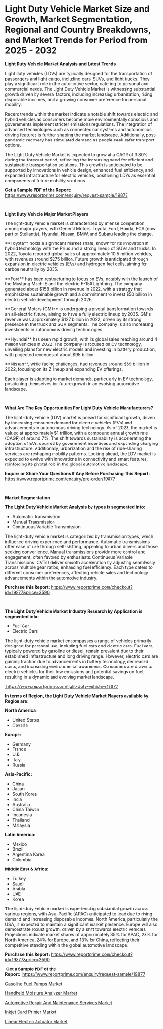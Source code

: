 <p><h1>Light Duty Vehicle Market Size and Growth, Market Segmentation, Regional and Country Breakdowns, and Market Trends for Period from 2025 -  2032</h1></p><p><strong>Light Duty Vehicle Market Analysis and Latest Trends</strong></p>
<p><p>Light duty vehicles (LDVs) are typically designed for the transportation of passengers and light cargo, including cars, SUVs, and light trucks. They play a significant role in the automotive sector, catering to personal and commercial needs. The Light Duty Vehicle Market is witnessing substantial growth driven by several factors, including increasing urbanization, rising disposable incomes, and a growing consumer preference for personal mobility.</p><p>Recent trends within the market indicate a notable shift towards electric and hybrid vehicles as consumers become more environmentally conscious and governments implement stricter emissions regulations. The integration of advanced technologies such as connected car systems and autonomous driving features is further shaping the market landscape. Additionally, post-pandemic recovery has stimulated demand as people seek safer transport options.</p><p>The Light Duty Vehicle Market is expected to grow at a CAGR of 3.80% during the forecast period, reflecting the increasing need for efficient and sustainable transportation solutions. This growth is anticipated to be supported by innovations in vehicle design, enhanced fuel efficiency, and expanded infrastructure for electric vehicles, positioning LDVs as essential components of future mobility solutions.</p></p>
<p><strong>Get a Sample PDF of the Report:&nbsp;</strong> <a href="https://www.reportprime.com/enquiry/request-sample/19877?utm_campaign=2263&utm_medium=2&utm_source=Github&utm_content=ia&utm_term=17032025&utm_id=light-duty-vehicle">https://www.reportprime.com/enquiry/request-sample/19877</a></p>
<p>&nbsp;</p>
<p><strong>Light Duty Vehicle Major Market Players</strong></p>
<p><p>The light-duty vehicle market is characterized by intense competition among major players, with General Motors, Toyota, Ford, Honda, FCA (now part of Stellantis), Hyundai, Nissan, BMW, and Subaru leading the charge. </p><p>**Toyota** holds a significant market share, known for its innovation in hybrid technology with the Prius and a strong lineup of SUVs and trucks. In 2022, Toyota reported global sales of approximately 10.5 million vehicles, with revenues around $275 billion. Future growth is anticipated through expansion in electric vehicles (EVs) and hydrogen fuel cells, aiming for carbon neutrality by 2035.</p><p>**Ford** has been restructuring to focus on EVs, notably with the launch of the Mustang Mach-E and the electric F-150 Lightning. The company generated about $158 billion in revenue in 2022, with a strategy that emphasizes sustainable growth and a commitment to invest $50 billion in electric vehicle development through 2026.</p><p>**General Motors (GM)** is undergoing a pivotal transformation towards an all-electric future, aiming to have a fully electric lineup by 2035. GM's revenue was approximately $127 billion in 2022, driven by its strong presence in the truck and SUV segments. The company is also increasing investments in autonomous driving technologies.</p><p>**Hyundai** has seen rapid growth, with its global sales reaching around 4 million vehicles in 2022. The company is focused on EV technology, unveiling plans for new electric models and investing in battery production, with projected revenues of about $95 billion.</p><p>**Nissan**, while facing challenges, had revenues around $69 billion in 2022, focusing on its Z lineup and expanding EV offerings. </p><p>Each player is adapting to market demands, particularly in EV technology, positioning themselves for future growth in an evolving automotive landscape.</p></p>
<p>&nbsp;</p>
<p><strong>What Are The Key Opportunities For Light Duty Vehicle Manufacturers?</strong></p>
<p><p>The light-duty vehicle (LDV) market is poised for significant growth, driven by increasing consumer demand for electric vehicles (EVs) and advancements in autonomous driving technology. As of 2023, the market is valued at approximately $1 trillion, with a compound annual growth rate (CAGR) of around 7%. The shift towards sustainability is accelerating the adoption of EVs, spurred by government incentives and expanding charging infrastructure. Additionally, urbanization and the rise of ride-sharing services are reshaping mobility patterns. Looking ahead, the LDV market is expected to evolve with innovations in connectivity and smart features, reinforcing its pivotal role in the global automotive landscape.</p></p>
<p><strong>Inquire or Share Your Questions If Any Before Purchasing This Report:</strong> <a href="https://www.reportprime.com/enquiry/pre-order/19877?utm_campaign=2263&utm_medium=2&utm_source=Github&utm_content=ia&utm_term=17032025&utm_id=light-duty-vehicle">https://www.reportprime.com/enquiry/pre-order/19877</a></p>
<p>&nbsp;</p>
<p><strong>Market Segmentation</strong></p>
<p><strong>The Light Duty Vehicle Market Analysis by types is segmented into:</strong></p>
<p><ul><li>Automatic Transmission</li><li>Manual Transmission</li><li>Continuous Variable Transmission</li></ul></p>
<p><p>The light-duty vehicle market is categorized by transmission types, which influence driving experience and performance. Automatic transmissions offer ease of use through self-shifting, appealing to urban drivers and those seeking convenience. Manual transmissions provide more control and engagement, often favored by enthusiasts. Continuous Variable Transmissions (CVTs) deliver smooth acceleration by adjusting seamlessly across multiple gear ratios, enhancing fuel efficiency. Each type caters to different consumer preferences, affecting vehicle sales and technology advancements within the automotive industry.</p></p>
<p><strong>Purchase this Report:&nbsp;</strong><a href="https://www.reportprime.com/checkout?id=19877&price=3590&utm_campaign=2263&utm_medium=2&utm_source=Github&utm_content=ia&utm_term=17032025&utm_id=light-duty-vehicle">https://www.reportprime.com/checkout?id=19877&price=3590</a></p>
<p>&nbsp;</p>
<p><strong>The Light Duty Vehicle Market Industry Research by Application is segmented into:</strong></p>
<p><ul><li>Fuel Car</li><li>Electric Cars</li></ul></p>
<p><p>The light-duty vehicle market encompasses a range of vehicles primarily designed for personal use, including fuel cars and electric cars. Fuel cars, typically powered by gasoline or diesel, remain prevalent due to their established infrastructure and long driving range. However, electric cars are gaining traction due to advancements in battery technology, decreased costs, and increasing environmental awareness. Consumers are drawn to electric vehicles for their low emissions and potential savings on fuel, resulting in a dynamic and evolving market landscape.</p></p>
<p><a href="https://www.reportprime.com/light-duty-vehicle-r19877?utm_campaign=2263&utm_medium=2&utm_source=Github&utm_content=ia&utm_term=17032025&utm_id=light-duty-vehicle">&nbsp;https://www.reportprime.com/light-duty-vehicle-r19877</a></p>
<p><strong>In terms of Region, the Light Duty Vehicle Market Players available by Region are:</strong></p>
<p>
    <p> <strong> North America: </strong>
        <ul>
            <li>United States</li>
            <li>Canada</li>
        </ul>
        </p> 
    <p> <strong> Europe: </strong>
        <ul>
            <li>Germany</li>
            <li>France</li>
            <li>U.K.</li>
            <li>Italy</li>
            <li>Russia</li>
        </ul>
        </p> 
    <p> <strong> Asia-Pacific: </strong>
        <ul>
            <li>China</li>
            <li>Japan</li>
            <li>South Korea</li>
            <li>India</li>
            <li>Australia</li>
            <li>China Taiwan</li>
            <li>Indonesia</li>
            <li>Thailand</li>
            <li>Malaysia</li>
        </ul>
        </p> 
    <p> <strong> Latin America: </strong>
        <ul>
            <li>Mexico</li>
            <li>Brazil</li>
            <li>Argentina Korea</li>
            <li>Colombia</li>
        </ul>
        </p> 
    <p> <strong> Middle East & Africa: </strong>
        <ul>
            <li>Turkey</li>
            <li>Saudi</li>
            <li>Arabia</li>
            <li>UAE</li>
            <li>Korea</li>
        </ul>
    </p>
    </p>
<p><p>The light-duty vehicle market is experiencing substantial growth across various regions, with Asia-Pacific (APAC) anticipated to lead due to rising demand and increasing disposable incomes. North America, particularly the USA, is expected to maintain a significant market presence. Europe will also demonstrate robust growth, driven by a shift towards electric vehicles. Projections indicate market shares of approximately 35% for APAC, 28% for North America, 24% for Europe, and 13% for China, reflecting their competitive standing within the global automotive landscape.</p></p>
<p><strong>Purchase this Report: </strong><a href="https://www.reportprime.com/checkout?id=19877&price=3590&utm_campaign=2263&utm_medium=2&utm_source=Github&utm_content=ia&utm_term=17032025&utm_id=light-duty-vehicle">https://www.reportprime.com/checkout?id=19877&price=3590</a></p>
<p>&nbsp;<strong>Get a Sample PDF of the Report:&nbsp;&nbsp;</strong><a href="https://www.reportprime.com/enquiry/request-sample/19877?utm_campaign=2263&utm_medium=2&utm_source=Github&utm_content=ia&utm_term=17032025&utm_id=light-duty-vehicle">https://www.reportprime.com/enquiry/request-sample/19877</a></p>
<p><strong></strong></p>
<p><p><a href="https://github.com/miehldobin1w/Market-Research-Report-List-1/blob/main/gasoline-fuel-pumps-market.md?utm_campaign=2263&utm_medium=2&utm_source=Github&utm_content=ia&utm_term=17032025&utm_id=light-duty-vehicle">Gasoline Fuel Pumps Market</a></p><p><a href="https://www.linkedin.com/pulse/handheld-moisture-analyzer-market-growth-2025-2032-pfl4e?utm_campaign=2263&utm_medium=2&utm_source=Github&utm_content=ia&utm_term=17032025&utm_id=light-duty-vehicle">Handheld Moisture Analyzer Market</a></p><p><a href="https://github.com/lickoalyanep/Market-Research-Report-List-1/blob/main/automotive-repair-and-maintenance-services-market.md?utm_campaign=2263&utm_medium=2&utm_source=Github&utm_content=ia&utm_term=17032025&utm_id=light-duty-vehicle">Automotive Repair And Maintenance Services Market</a></p><p><a href="https://www.linkedin.com/pulse/inkjet-card-printer-market-analysis-driving-business-advancement-p0yse?utm_campaign=2263&utm_medium=2&utm_source=Github&utm_content=ia&utm_term=17032025&utm_id=light-duty-vehicle">Inkjet Card Printer Market</a></p><p><a href="https://www.linkedin.com/pulse/factors-driving-growth-linear-electric-actuator-market-fdybe?utm_campaign=2263&utm_medium=2&utm_source=Github&utm_content=ia&utm_term=17032025&utm_id=light-duty-vehicle">Linear Electric Actuator Market</a></p></p>